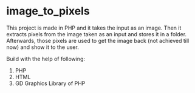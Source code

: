 # image_to_pixels
This project is made in PHP and it takes the input as an image. Then it extracts pixels from the image taken as an input and stores it in a folder. Afterwards, those pixels are used to get the image back (not achieved till now) and show it to the user. 

Build with the help of following:
1. PHP
2. HTML
3. GD Graphics Library of PHP
